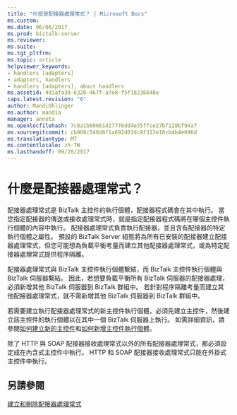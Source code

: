 ```yaml
---
title: "什麼是配接器處理常式？ | Microsoft Docs"
ms.custom: 
ms.date: 06/08/2017
ms.prod: biztalk-server
ms.reviewer: 
ms.suite: 
ms.tgt_pltfrm: 
ms.topic: article
helpviewer_keywords:
- handlers [adapters]
- adapters, handlers
- handlers [adapters], about handlers
ms.assetid: 4d1afa39-6320-467f-a7e8-f5f18236648e
caps.latest.revision: "6"
author: MandiOhlinger
ms.author: mandia
manager: anneta
ms.openlocfilehash: 7c8a1b60661427776dd4e35ffce27bf120bf94a7
ms.sourcegitcommit: cb908c540d8f1a692d01dc8f313e16cb4b4e696d
ms.translationtype: MT
ms.contentlocale: zh-TW
ms.lasthandoff: 09/20/2017
---
```

# <a name="what-is-an-adapter-handler"></a>什麼是配接器處理常式？
配接器處理常式是 BizTalk 主控件的執行個體，配接器程式碼會在其中執行。 當您指定配接器的傳送或接收處理常式時，就是指定配接器程式碼將在哪個主控件執行個體的內容中執行。 配接器處理常式負責執行配接器，並且含有配接器的特定執行個體之屬性。 預設的 BizTalk Server 組態將為所有已安裝的配接器建立配接器處理常式，但您可能想為負載平衡考量而建立其他配接器處理常式，或為特定配接器處理常式提供程序隔離。  
  
 配接器處理常式與 BizTalk 主控件執行個體繫結，而 BizTalk 主控件執行個體與 BizTalk 伺服器繫結。 因此，若想要負載平衡所有 BizTalk 伺服器的配接器處理，必須新增其他 BizTalk 伺服器到 BizTalk 群組中。 若針對程序隔離考量而建立其他配接器處理常式，就不需新增其他 BizTalk 伺服器到 BizTalk 群組中。  
  
 若需要建立執行配接器處理常式的新主控件執行個體，必須先建立主控件，然後建立該主控件的執行個體以在其中一個 BizTalk 伺服器上執行。 如需詳細資訊，請參閱[如何建立新的主控件](../core/how-to-create-a-new-host.md)和[如何新增主控件執行個體](../core/how-to-add-a-host-instance.md)。  
  
 除了 HTTP 與 SOAP 配接器接收處理常式以外的所有配接器處理常式，都必須設定成在內含式主控件中執行。 HTTP 和 SOAP 配接器接收處理常式只能在外掛式主控件中執行。  
  
## <a name="see-also"></a>另請參閱  
 [建立和刪除配接器處理常式](../core/creating-and-deleting-adapter-handlers.md)